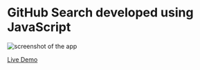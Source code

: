 # GitHub Search developed using JavaScript
 
![screenshot of the app](https://raw.githubusercontent.com/praveenorugantitech/praveenorugantitech-javascript-projects/master/praveenorugantitech-github-search/screenshot.PNG "GitHub Search")


[Live Demo](http://praveenorugantitech.github.io/praveenorugantitech-github-search-js/Demo/)



